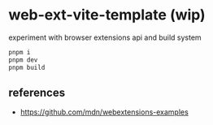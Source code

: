 # web-ext-vite-template (wip)

experiment with browser extensions api and build system

```sh
pnpm i
pnpm dev
pnpm build
```

## references

- https://github.com/mdn/webextensions-examples
